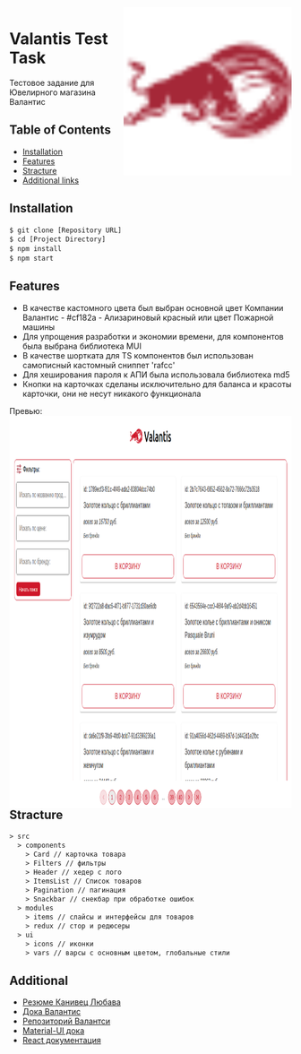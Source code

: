 <img src="./public/LOGO.svg" alt="Logo of the project" align="right" width="300px" height="300px">

# Valantis Test Task

Тестовое задание для Ювелирного магазина Валантис

## Table of Contents

- [Installation](#installation)
- [Features](#features)
- [Stracture](#stracture)
- [Additional links](#additional)

## Installation

```bash
$ git clone [Repository URL]
$ cd [Project Directory]
$ npm install
$ npm start
```

## Features

- В качестве кастомного цвета был выбран основной цвет Компании Валантис - #cf182a - Ализариновый красный или цвет Пожарной машины
- Для упрощения разработки и экономии времени, для компонентов была выбрана библиотека MUI
- В качестве шортката для TS компонентов был использован самописный кастомный сниппет 'rafcc'
- Для хеширования пароля к АПИ была использовала библиотека md5
- Кнопки на карточках сделаны исключительно для баланса и красоты карточки, они не несут никакого функционала

Превью:
<img src="./src/ui/img/preview.png" alt="Logo of the project" align="right" width="100%" height="700px">

## Stracture

```bach
> src
  > components
    > Card // карточка товара
    > Filters // фильтры
    > Header // хедер с лого
    > ItemsList // Список товаров
    > Pagination // пагинация
    > Snackbar // снекбар при обработке ошибок
  > modules
    > items // слайсы и интерфейсы для товаров
    > redux // стор и редюсеры
  > ui
    > icons // иконки
    > vars // варсы с основным цветом, глобальные стили
```

## Additional

- [Резюме Канивец Любава](https://hh.ru/resume/94f593d8ff0c30b9800039ed1f595a34525456)
- [Дока Валантис](https://github.com/ValantisJewelry/TestTaskValantis/blob/main/API.md)
- [Репозиторий Валантси](https://github.com/ValantisJewelry/TestTaskValantis?tab=readme-ov-file)
- [Material-UI дока](https://mui.com/material-ui/getting-started/)
- [React документация](https://reactjs.org/docs/getting-started.html)
